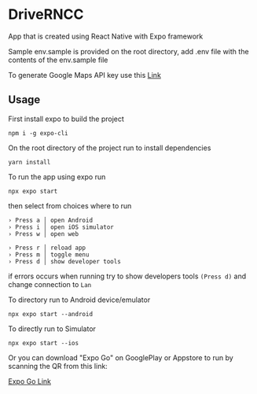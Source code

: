 # DriveRNCC

App that is created using React Native with Expo framework

Sample env.sample is provided on the root directory, add .env file with the contents of the env.sample file

To generate Google Maps API key use this [Link](https://developers.google.com/maps/documentation/javascript/get-api-key)

## Usage

First install expo to build the project

```
npm i -g expo-cli
```

On the root directory of the project run to install dependencies

```
yarn install
```

To run the app using expo run

```
npx expo start
```

then select from choices where to run

```
› Press a │ open Android
› Press i │ open iOS simulator
› Press w │ open web

› Press r │ reload app
› Press m │ toggle menu
› Press d │ show developer tools
```

if errors occurs when running try to show developers tools `(Press d)` and change connection to `Lan`

To directory run to Android device/emulator

```
npx expo start --android
```

To directly run to Simulator

```
npx expo start --ios
```

Or you can download "Expo Go" on GooglePlay or Appstore to run by scanning the QR from this link:

[Expo Go Link](https://expo.dev/preview/update?message=added%20force%20inset%20top%2C%20remove%20redundant%20props%20set&updateRuntimeVersion=1.0.0&createdAt=2024-04-19T21%3A30%3A18.929Z&slug=exp&projectId=5b4d31d6-a7af-4d97-9c15-78d8dc01dbe2&group=6db5b3a5-619b-4f57-b77b-2152aec26085)
